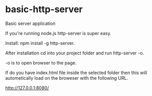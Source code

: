 # basic-http-server
Basic server application

If you're running node.js http-server is super easy. 

Install: npm install -g http-server. 

After installation cd into your project folder and run http-server -o. 

-o is to open browser to the page.

If do you have index.html file inside the selected folder then this will autometically load on the broweser with the following URL.

http://127.0.0.1:8080/
